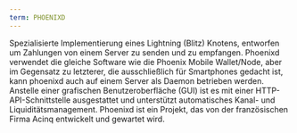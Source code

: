 ```yaml
---
term: PHOENIXD
---
```


Spezialisierte Implementierung eines Lightning (Blitz) Knotens, entworfen um Zahlungen von einem Server zu senden und zu empfangen. Phoenixd verwendet die gleiche Software wie die Phoenix Mobile Wallet/Node, aber im Gegensatz zu letzterer, die ausschließlich für Smartphones gedacht ist, kann phoenixd auch auf einem Server als Daemon betrieben werden. Anstelle einer grafischen Benutzeroberfläche (GUI) ist es mit einer HTTP-API-Schnittstelle ausgestattet und unterstützt automatisches Kanal- und Liquiditätsmanagement. Phoenixd ist ein Projekt, das von der französischen Firma Acinq entwickelt und gewartet wird.